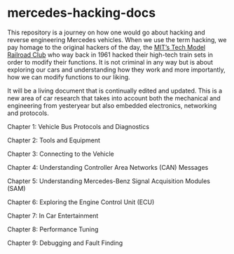 # mercedes-hacking-docs
This repository is a journey on how one would go about hacking and reverse engineering Mercedes vehicles. When we use the term hacking, we pay homage to the original hackers of the day, the [MIT’s Tech Model Railroad Club](http://catb.org/esr/writings/hacker-history/hacker-history-3.html) who way back in 1961 hacked their high-tech train sets in order to modify their functions. It is not criminal in any way but is about exploring our cars and understanding how they work and more importantly, how we can modify functions to our liking. 

It will be a living document that is continually edited and updated. This is a new area of car research that takes into account both the mechanical and engineering from yesteryear but also embedded electronics, networking and protocols. 

Chapter 1: Vehicle Bus Protocols and Diagnostics

Chapter 2: Tools and Equipment

Chapter 3: Connecting to the Vehicle

Chapter 4: Understanding Controller Area Networks (CAN) Messages

Chapter 5: Understanding Mercedes-Benz Signal Acquisition Modules (SAM)

Chapter 6: Exploring the Engine Control Unit (ECU)

Chapter 7: In Car Entertainment

Chapter 8: Performance Tuning

Chapter 9: Debugging and Fault Finding



